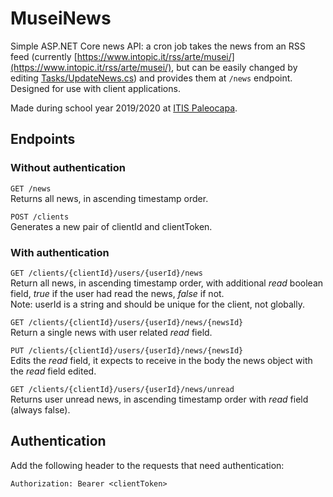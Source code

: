 # MuseiNews
Simple ASP.NET Core news API: a cron job takes the news from an RSS feed (currently [https://www.intopic.it/rss/arte/musei/](https://www.intopic.it/rss/arte/musei/), but can be easily changed by editing [Tasks/UpdateNews.cs](Tasks/UpdateNews.cs)) and provides them at `/news` endpoint. Designed for use with client applications.

Made during school year 2019/2020 at [ITIS Paleocapa](https://itispaleocapa.edu.it).

## Endpoints
### Without authentication
`GET /news`  
Returns all news, in ascending timestamp order.

`POST /clients`  
Generates a new pair of clientId and clientToken.

### With authentication
`GET /clients/{clientId}/users/{userId}/news`  
Return all news, in ascending timestamp order, with additional *read* boolean field, *true* if the user had read the news, *false* if not.  
Note: userId is a string and should be unique for the client, not globally.

`GET /clients/{clientId}/users/{userId}/news/{newsId}`  
Return a single news with user related *read* field.

`PUT /clients/{clientId}/users/{userId}/news/{newsId}`  
Edits the *read* field, it expects to receive in the body the news object with the *read* field edited.

`GET /clients/{clientId}/users/{userId}/news/unread`  
Returns user unread news, in ascending timestamp order with *read* field (always false).

## Authentication
Add the following header to the requests that need authentication:
```
Authorization: Bearer <clientToken>
```
